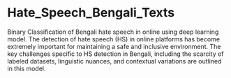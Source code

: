 # Hate_Speech_Bengali_Texts
Binary Classification of Bengali hate speech in online using deep learning model. The detection of hate speech (HS) in online platforms has become extremely important for maintaining a safe and inclusive environment. The key challenges specific to HS detection in Bengali, including the scarcity of labeled datasets, linguistic nuances, and contextual variations are outlined in this model. 
